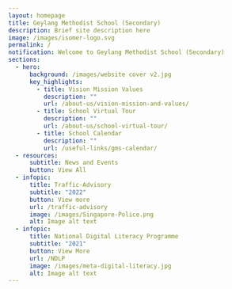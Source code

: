 ```yaml
---
layout: homepage
title: Geylang Methodist School (Secondary)
description: Brief site description here
image: /images/isomer-logo.svg
permalink: /
notification: Welcome to Geylang Methodist School (Secondary)
sections:
  - hero:
      background: /images/website cover v2.jpg
      key_highlights:
        - title: Vision Mission Values
          description: ""
          url: /about-us/vision-mission-and-values/
        - title: School Virtual Tour
          description: ""
          url: /about-us/school-virtual-tour/
        - title: School Calendar
          description: ""
          url: /useful-links/gms-calendar/
  - resources:
      subtitle: News and Events
      button: View All
  - infopic:
      title: Traffic-Advisory
      subtitle: "2022"
      button: View more
      url: /traffic-advisory
      image: /images/Singapore-Police.png
      alt: Image alt text
  - infopic:
      title: National Digital Literacy Programme
      subtitle: "2021"
      button: View More
      url: /NDLP
      image: /images/meta-digital-literacy.jpg
      alt: Image alt text
---
```

